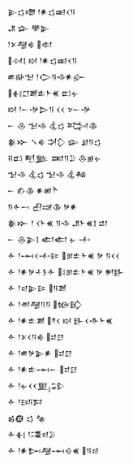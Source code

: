 <div class='block'>
<div class='line'>𒉌𒌓𒈩 𒁹𒀭𒌓𒀜𒌋𒀀</div>
<div class='line'>𒂗 𒇽 𒋧𒉌</div>
<div class='line'>𒁹𒉽𒆷𒄯 𒊕</div>
<div class='line'>𒀴𒋙 𒊭 𒁹𒀭𒌓𒀜𒌋𒀀</div>
<div class='line'>𒌑𒄫𒈠 𒁹𒀖𒀀𒈾𒀭𒅎</div>
<div class='line'>𒈬𒆸𒋢𒉺𒈨𒌍 𒆗𒉡</div>
<div class='line'>𒊭 𒁹𒀸𒋩𒆕𒀀 𒌋𒌋 𒆳𒀸𒋩</div>
<div class='line'>𒀸 𒊮 𒈠𒈾 𒆬𒌓 𒅋𒆠</div>
<div class='line'>𒆜𒁍 𒃵𒄯 𒋫𒁷 𒇽 𒋗𒀀𒌓</div>
<div class='line'>𒍝𒆗 𒋃𒆥 𒌅𒀀𒊒 𒁲𒂊𒉡</div>
<div class='line'>𒈠𒈾 𒆬𒌓 𒈠𒈾 𒆬𒄀</div>
<div class='line'>𒀸 𒁓𒆠 𒀭𒅖𒋻</div>
<div class='line'>𒀀𒅆𒁁 𒌷𒀏𒆠 𒃻𒀭</div>
<div class='line'>𒆜𒁍 𒁹 𒌋𒈨𒌍 𒀀𒈾 𒂗𒈨𒌍𒋙 𒄥</div>
<div class='line'>𒀸 𒁲𒉌𒋙 𒅗𒅗 𒉡 𒋾</div>
<div class='line'>𒅆 𒁹𒆰𒌋𒋾𒄿 𒁳𒉺𒈨𒌍 𒃻 𒀀𒌋𒌋</div>
<div class='line'>𒅆 𒁹𒀭𒃻𒈦𒊩𒅆 𒑱𒁳𒉺𒈨𒌍 𒃻 𒂍𒃲</div>
<div class='line'>𒅆 𒁹𒁀𒉌𒄿 𒀀𒍪</div>
<div class='line'>𒅆 𒁹𒉣𒆷𒀀𒀀 𒁮𒃼</div>
<div class='line'>𒅆 𒁹𒀭𒉺𒋢 𒈫𒌋 𒊭 𒃲𒌋𒋥𒈨𒌍</div>
<div class='line'>𒅆 𒁹𒉽𒌋𒀀𒄯 𒄑𒇀</div>
<div class='line'>𒅆 𒁹𒌑𒃻𒉌𒀭 𒄑𒇀</div>
<div class='line'>𒅆 𒁹𒀭𒉺𒆰𒀸 𒄑𒇀</div>
<div class='line'>𒅆 𒁹𒉡𒌋𒌋𒅅𒁉</div>
<div class='line'>𒅆 𒁹𒅀𒁕</div>
<div class='line'>𒌗𒁈 𒌓 𒆚</div>
<div class='line'>𒅆𒈬 𒁹𒃮𒁀𒊒</div>
<div class='line'>𒅆 𒁹𒀭𒄖𒆷𒆰𒄰𒌍 𒀀𒁀</div>
</div>